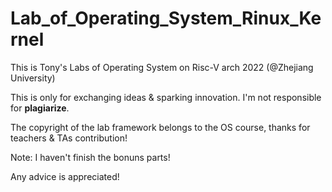 # Lab_of_Operating_System_Rinux_Kernel
This is Tony's Labs of Operating System on Risc-V arch 2022 (@Zhejiang University)

This is only for exchanging ideas & sparking innovation. I'm not responsible for **plagiarize**.

The copyright of the lab framework belongs to the OS course, thanks for teachers & TAs contribution!

Note: I haven't finish the bonuns parts!

Any advice is appreciated!
